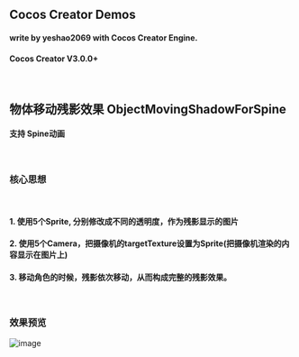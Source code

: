 ## Cocos Creator Demos
#### write by yeshao2069 with Cocos Creator Engine.
#### Cocos Creator V3.0.0+

&nbsp;
## 物体移动残影效果  ObjectMovingShadowForSpine
#### 支持 Spine动画
&nbsp;
### 核心思想
&nbsp;
#### 1. 使用5个Sprite, 分别修改成不同的透明度，作为残影显示的图片
#### 2. 使用5个Camera，把摄像机的targetTexture设置为Sprite(把摄像机渲染的内容显示在图片上)
#### 3. 移动角色的时候，残影依次移动，从而构成完整的残影效果。

&nbsp;
### 效果预览
![image](https://gitee.com/yeshao2069/CocosCreatorDemos/raw/v3.0.0/images/gif/objectMovingShadowForSpine.gif)